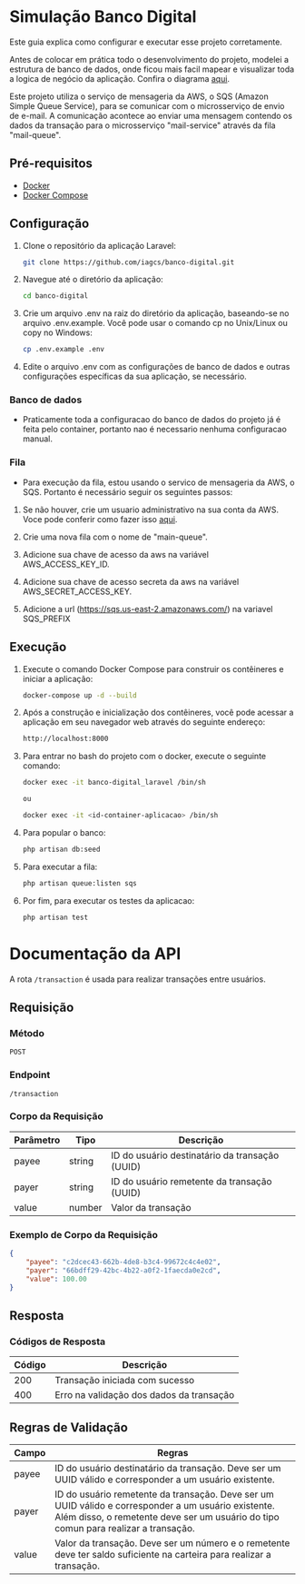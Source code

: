 # Simulação Banco Digital

Este guia explica como configurar e executar esse projeto corretamente. 

Antes de colocar em prática todo o desenvolvimento do projeto, modelei a estrutura de banco de dados, onde ficou mais facil mapear e visualizar toda a logica de negócio da aplicação. Confira o diagrama [aqui](https://lucid.app/lucidchart/2e916aff-51ab-41f4-a2da-bf5ca99101f6/edit?invitationId=inv_f7890475-b095-4497-962f-b884bec50129).

Este projeto utiliza o serviço de mensageria da AWS, o SQS (Amazon Simple Queue Service), para se comunicar com o microsserviço de envio de e-mail. A comunicação acontece ao enviar uma mensagem contendo os dados da transação para o microsserviço "mail-service" através da fila "mail-queue".

## Pré-requisitos

- [Docker](https://docs.docker.com/get-docker/)
- [Docker Compose](https://docs.docker.com/compose/install/)

## Configuração

1. Clone o repositório da aplicação Laravel:

   ```bash
   git clone https://github.com/iagcs/banco-digital.git

2. Navegue até o diretório da aplicação:

   ```bash
   cd banco-digital

3. Crie um arquivo .env na raiz do diretório da aplicação, baseando-se no arquivo .env.example. Você pode usar o comando cp no Unix/Linux ou copy no Windows:

   ```bash
   cp .env.example .env
   
4. Edite o arquivo .env com as configurações de banco de dados e outras configurações específicas da sua aplicação, se necessário.

### Banco de dados

- Praticamente toda a configuracao do banco de dados do projeto já é feita pelo container, portanto nao é necessario nenhuma configuracao manual.


### Fila

- Para execução da fila, estou usando o servico de mensageria da AWS, o SQS. Portanto é necessário seguir os seguintes passos:
    
1. Se não houver, crie um usuario administrativo na sua conta da AWS. Voce pode conferir como fazer isso [aqui](https://docs.aws.amazon.com/AWSSimpleQueueService/latest/SQSDeveloperGuide/sqs-setting-up.html).

2. Crie uma nova fila com o nome de "main-queue".

3. Adicione sua chave de acesso da aws na variável AWS_ACCESS_KEY_ID.

4. Adicione sua chave de acesso secreta da aws na variável AWS_SECRET_ACCESS_KEY.

5. Adicione a url (https://sqs.us-east-2.amazonaws.com/<account-id>) na variavel SQS_PREFIX
    
## Execução

1. Execute o comando Docker Compose para construir os contêineres e iniciar a aplicação:

   ```bash
   docker-compose up -d --build

2. Após a construção e inicialização dos contêineres, você pode acessar a aplicação em seu navegador web através do seguinte endereço:
    
    ```bash
   http://localhost:8000
   
3. Para entrar no bash do projeto com o docker, execute o seguinte comando: 

    ```bash
   docker exec -it banco-digital_laravel /bin/sh
   
   ou
   
   docker exec -it <id-container-aplicacao> /bin/sh
   
4. Para popular o banco:

    ```bash
   php artisan db:seed
   
5. Para executar a fila:

    ```bash
   php artisan queue:listen sqs
   
6. Por fim, para executar os testes da aplicacao:
    ```bash
   php artisan test
    ```

# Documentação da API

A rota `/transaction` é usada para realizar transações entre usuários.

## Requisição

### Método

`POST`

### Endpoint

`/transaction`

### Corpo da Requisição

| Parâmetro | Tipo   | Descrição                                        |
|-----------|--------|--------------------------------------------------|
| payee     | string | ID do usuário destinatário da transação (UUID)   |
| payer     | string | ID do usuário remetente da transação (UUID)      |
| value     | number | Valor da transação                               |

### Exemplo de Corpo da Requisição

```json
{
    "payee": "c2dcec43-662b-4de8-b3c4-99672c4c4e02",
    "payer": "66bdff29-42bc-4b22-a0f2-1faecda0e2cd",
    "value": 100.00
}
```

## Resposta

### Códigos de Resposta

| Código | Descrição                                |
|--------|------------------------------------------|
| 200    | Transação iniciada com sucesso           |
| 400    | Erro na validação dos dados da transação |

## Regras de Validação

| Campo  | Regras                                                                                                                                                                                    |
|--------|-------------------------------------------------------------------------------------------------------------------------------------------------------------------------------------------|
| payee  | ID do usuário destinatário da transação. Deve ser um UUID válido e corresponder a um usuário existente.                                                                                   |
| payer  | ID do usuário remetente da transação. Deve ser um UUID válido e corresponder a um usuário existente. Além disso, o remetente deve ser um usuário do tipo comun para realizar a transação. |
| value  | Valor da transação. Deve ser um número e o remetente deve ter saldo suficiente na carteira para realizar a transação.                                                                     |



